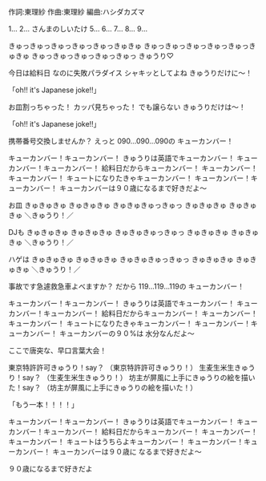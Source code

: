 作詞:東理紗
作曲:東理紗
編曲:ハシダカズマ


1…
2…
さんまのしいたけ
5…
6…
7…
8…
9…

きゅっきゅっきゅっきゅっきゅっきゅきゅ
きゅっきゅっきゅっきゅっきゅっきゅきゅ
きゅっきゅっきゅっきゅっきゅっ
きゅうり♡



今日は給料日
なのに失敗パラダイス
シャキッとしてよね
きゅうりだけに～！

「oh!! it's Japanese joke!!」

お皿割っちゃった！
カッパ見ちゃった！
でも譲らない
きゅうりだけは～！

「oh!! it's Japanese joke!!」


携帯番号交換しませんか？
えっと 090…090…090の
キューカンバー！


キューカンバー！キューカンバー！
きゅうりは英語でキューカンバー！
キューカンバー！キューカンバー！
給料日だからキューカンバー！
キューカンバー！キューカンバー！
キュートになりたきゃキューカンバー！
キューカンバー！キューカンバー！
キューカンバーは９０歳になるまで好きだよ～


お皿 きゅきゅきゅ
きゅきゅきゅ
きゅきゅきゅっきゅっ
きゅきゅきゅ
きゅきゅきゅ 
＼きゅうり！／


DJも きゅきゅきゅ
きゅきゅきゅ 
きゅきゅきゅっきゅっ
きゅきゅきゅ
きゅきゅきゅ 
＼きゅうり！／


ハゲは きゅきゅきゅ
きゅきゅきゅ 
きゅきゅきゅっきゅっ
きゅきゅきゅ
きゅきゅきゅ 
＼きゅうり！／



事故です急遽救急車よべますか？
だから 119…119…119の
キューカンバー！



キューカンバー！キューカンバー！
きゅうりは英語でキューカンバー！
キューカンバー！キューカンバー！
給料日だからキューカンバー！
キューカンバー！キューカンバー！
キュートになりたきゃキューカンバー！
キューカンバー！キューカンバー！
キューカンバーの９０%は
水分なんだよ～


ここで唐突な、早口言葉大会！


東京特許許可きゅうり！say？
（東京特許許可きゅうり！）
生麦生米生きゅうり！say？
（生麦生米生きゅうり！）
坊主が屏風に上手にきゅうりの絵を描いた！say？
（坊主が屏風に上手にきゅうりの絵を描いた！）


「もう一本！！！！」


キューカンバー！キューカンバー！
きゅうりは英語でキューカンバー！
キューカンバー！キューカンバー！
給料日だからキューカンバー！
キューカンバー！キューカンバー！
キュートはうちらよキューカンバー！
キューカンバー！キューカンバー！
キューカンバーは９０歳に
なるまで好きだよ～



９０歳になるまで好きだよ
